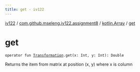 ```yaml
---
title: get - iv122
---
```


[iv122](../../index.md) / [com.github.mseleng.iv122.assignment8](../index.md) / [kotlin.Array](index.md) / [get](.)

# get

`operator fun `[`Transformation`](../-transformation.md)`.get(x: Int, y: Int): Double`

Returns the item from matrix at position (x, y) where x is column

